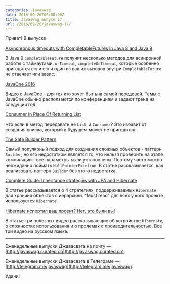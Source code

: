 ```yaml
---
categories: javaswag
date: 2016-09-26T00:00:00Z
title: Javaswag выпуск 17
url: /2016/09/26/javaswag-17/
---
```


Привет!
В выпуске 

[Asynchronous timeouts with CompletableFutures in Java 8 and Java 9](http://iteratrlearning.com/java9/2016/09/13/java9-timeouts-completablefutures.html)

В Java 9 `CompletableFuture` получит несколько методов для асинронной работы с таймаутами: `orTimeout`, `completeOnTimeout`, которые особенно пригодятся если если один из ваших вызовов внутри `CompletableFuture` не отвечает или завис.

[JavaOne 2016](https://www.youtube.com/playlist?list=PLPIzp-E1msrYicmovyeuOABO4HxVPlhEA)

Видео с JavaOne - для тех кто хочет быт ьна самой передовой. Темы с JavaOne обычно расползаются по конференциям и задают тренд на следущий год.


[Consumer In Place Of Returning List](https://arnaudroger.github.io/blog/2016/09/19/consumer-in-place-of-returning-list.html)

Что если в метод передавать не `List`, а `Consumer`? Это избавит от создания списка, который в будущем может не пригодится. 

[The Safe Builder Pattern](http://www.radicaljava.com/2016/09/19/safe-builder.html)

Самый популярный подход для созднания сложных объектов - паттерн `Builder`, но его недостатком является то, что нельзя проверить на этапе компиляции - все параметры ьыли установлены. Поэтому часто можно неожиданно поймать `NullPointerExcetion`. В статье рассказывается, как реализовать паттерн `Builder` без этого недостатка. 


[Complete Guide: Inheritance strategies with JPA and Hibernate](http://www.thoughts-on-java.org/complete-guide-inheritance-strategies-jpa-hibernate/)

В статье рассказывается о 4 стратегиях, поддерживаемых `Hibernate` для храниия объектов с иерархией. "Must read" для всех у кого проекте используется `Hibernate`.


[Hibernate испортил ваш проект? Нет, это были вы!](http://xpinjection.com/articles/hibernate-ruined-your-project-no-it-was-you/)

В статье три полезных видео рассказывающих об устройстве `Hibernate`, о сложностях испольхования и о пролемах с проиводительностью. Все три видео на русском языке.



----
Еженедельные выпуски Джавасвэга на почту — [http://javaswag.curated.co](http://javaswag.curated.co).

Еженедельные выпуски Джавасвэга в Телеграме — [http://telegram.me/javaswag](http://telegram.me/javaswag).

Удачи!

